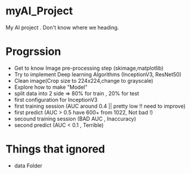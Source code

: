 # myAI_Project
My AI project . Don't know where we heading.

# Progrssion
  - Get to know Image pre-processing step (skimage,matplotlib)
  - Try to implement Deep learning Algorithms (InceptionV3, ResNet50)
  - Clean image(Crop size to 224x224,change to grayscale)
  - Explore how to make "Model"
  - split data into 2 side => 80% for train , 20% for test
  - first configuration for InceptionV3
  - first training session (AUC around 0.4 || pretty low !! need to improve)
  - first predict (AUC > 0.5 have 600+ from 1022, Not bad !)
  - secound training session (BAD AUC , Inaccuracy)
  - second predict (AUC < 0.1 , Terrible)
# Things that ignored
  - data Folder